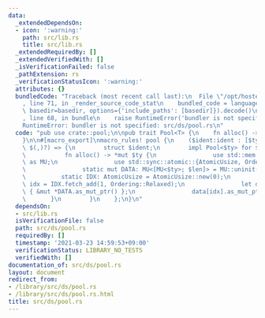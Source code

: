 ```yaml
---
data:
  _extendedDependsOn:
  - icon: ':warning:'
    path: src/lib.rs
    title: src/lib.rs
  _extendedRequiredBy: []
  _extendedVerifiedWith: []
  _isVerificationFailed: false
  _pathExtension: rs
  _verificationStatusIcon: ':warning:'
  attributes: {}
  bundledCode: "Traceback (most recent call last):\n  File \"/opt/hostedtoolcache/Python/3.9.2/x64/lib/python3.9/site-packages/onlinejudge_verify/documentation/build.py\"\
    , line 71, in _render_source_code_stat\n    bundled_code = language.bundle(stat.path,\
    \ basedir=basedir, options={'include_paths': [basedir]}).decode()\n  File \"/opt/hostedtoolcache/Python/3.9.2/x64/lib/python3.9/site-packages/onlinejudge_verify/languages/user_defined.py\"\
    , line 68, in bundle\n    raise RuntimeError('bundler is not specified: {}'.format(path.as_posix()))\n\
    RuntimeError: bundler is not specified: src/ds/pool.rs\n"
  code: "pub use crate::pool;\n\npub trait Pool<T> {\n    fn alloc() -> *mut T;\n\
    }\n\n#[macro_export]\nmacro_rules! pool {\n    ($ident:ident : [$ty:ty; $len:expr]\
    \ $(,)?) => {\n        struct $ident;\n        impl Pool<$ty> for $ident {\n \
    \           fn alloc() -> *mut $ty {\n                use std::mem::MaybeUninit\
    \ as MU;\n                use std::sync::atomic::{AtomicUsize, Ordering};\n\n\
    \                static mut DATA: MU<[MU<$ty>; $len]> = MU::uninit();\n      \
    \          static IDX: AtomicUsize = AtomicUsize::new(0);\n                let\
    \ idx = IDX.fetch_add(1, Ordering::Relaxed);\n                let data = unsafe\
    \ { &mut *DATA.as_mut_ptr() };\n                data[idx].as_mut_ptr()\n     \
    \       }\n        }\n    };\n}\n"
  dependsOn:
  - src/lib.rs
  isVerificationFile: false
  path: src/ds/pool.rs
  requiredBy: []
  timestamp: '2021-03-23 14:59:53+09:00'
  verificationStatus: LIBRARY_NO_TESTS
  verifiedWith: []
documentation_of: src/ds/pool.rs
layout: document
redirect_from:
- /library/src/ds/pool.rs
- /library/src/ds/pool.rs.html
title: src/ds/pool.rs
---
```

